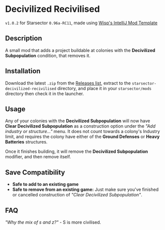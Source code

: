# Decivilized Recivilised

`v1.0.2` for Starsector `0.96a-RC11`, made using [Wisp's IntelliJ Mod Template](https://github.com/wispborne/Starsector-IntelliJ-Template)

## Description

A small mod that adds a project buildable at colonies with the **Decivilized Subpopulation** condition, that removes it.

## Installation

Download the latest `.zip` from the [Releases list](https://github.com/smangham/starsector-decivilized-recivilised/releases),
extract to the `starsector-decivilized-recivilised` directory, and place it in your `starsector/mods` directory then check it in the launcher.

## Usage

Any of your colonies with the **Decivilized Subpopulation** will now have **Clear Decivilized Subpopulation**
as a construction option under the *"Add industry or structure..."* menu.
It does not count towards a colony's Industry limit, and requires the colony have either of 
the **Ground Defenses** or **Heavy Batteries** structures. 

Once it finishes building, it will remove the **Decivilized Subpopulation** modifier, and then remove itself.

## Save Compatibility
* **Safe to add to an existing game** 
* **Safe to remove from an existing game:** Just make sure you've finished or cancelled construction of *"Clear Decivilized Subpopulation"*.

## FAQ
*"Why the mix of s and z?"* - S is more civilised.
